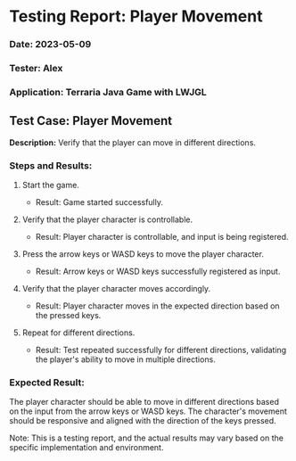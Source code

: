 # Testing Report: Player Movement

### **Date:** 2023-05-09

### **Tester:** Alex

### **Application:** Terraria Java Game with LWJGL

## Test Case: Player Movement

**Description:**
Verify that the player can move in different directions.

### Steps and Results:

1. Start the game.
    - Result: Game started successfully.

2. Verify that the player character is controllable.
    - Result: Player character is controllable, and input is being registered.

3. Press the arrow keys or WASD keys to move the player character.
    - Result: Arrow keys or WASD keys successfully registered as input.

4. Verify that the player character moves accordingly.
    - Result: Player character moves in the expected direction based on the pressed keys.

5. Repeat for different directions.
    - Result: Test repeated successfully for different directions, validating the player's ability to move in multiple directions.

### Expected Result:
The player character should be able to move in different directions based on the input from the arrow keys or WASD keys. The character's movement should be responsive and aligned with the direction of the keys pressed.

Note: This is a testing report, and the actual results may vary based on the specific implementation and environment.
